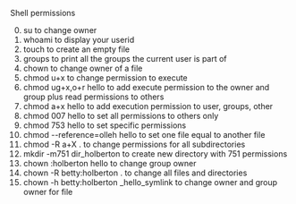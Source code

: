 Shell permissions

0. su to change owner
1. whoami to display your userid   
2. touch to create an empty file
3. groups to print all the groups the current user is part of
4. chown to change owner of a file
5. chmod u+x to change permission to execute
6. chmod ug+x,o+r hello to add execute permission to the owner and group plus read permissions to others
7. chmod a+x hello to add execution permission to user, groups, other
8. chmod 007 hello to set all permissions to others only
9. chmod 753 hello to set specific permissions
10. chmod --reference=olleh hello to set one file equal to another file
11. chmod -R  a+X . to change permissions for all subdirectories
12. mkdir -m751 dir_holberton to create new directory with 751 permissions
13. chown :holberton hello to change group owner
14. chown -R betty:holberton .  to change all files and directories
15. chown -h betty:holberton _hello_symlink to change owner and group owner for file